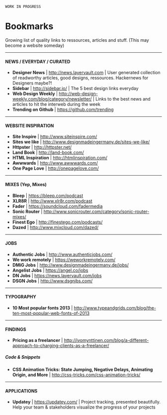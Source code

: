 `WORK IN PROGRESS`
# Bookmarks
Growing list of quality links to ressources, articles and stuff. (This may become a website someday)

---

#### NEWS / EVERYDAY / CURATED

+ **Designer News** | http://news.layervault.com | User generated collection of readworthy articles, good designs, ressources. Hackernews for Designers maybe?!
+ **Sidebar** | http://sidebar.io/ | The 5 best design links everyday
+ **Web Design Weekly** | http://web-design-weekly.com/blog/category/newsletter/ | Links to the best news and articles to hit the interweb during the week
+ **Trending on Github** | https://github.com/trending

---

#### WEBSITE INSPIRATION

+ **Site Inspire** | http://www.siteinspire.com/
+ **Sites we like** | http://www.designmadeingermany.de/sites-we-like/
+ **Httpster** | http://httpster.net/
+ **Land Book** | http://land-book.com/
+ **HTML Inspiration** | http://htmlinspiration.com/
+ **Awwwards** | http://www.awwwards.com/
+ **One Page Love** | http://onepagelove.com/

---

#### MIXES (Yep, Mixes)

+ **Bleep** | https://bleep.com/podcast
+ **XLR8R** | http://www.xlr8r.com/podcast
+ **Fader** | https://soundcloud.com/fadermedia
+ **Sonic Router** | http://www.sonicrouter.com/category/sonic-router-mixes/
+ **Finest Ego** | http://finestego.com/podcasts/
+ **Dazed** | http://www.mixcloud.com/dazed/

---

#### JOBS

+ **Authentic Jobs** | http://www.authenticjobs.com/
+ **We work remotely** | https://weworkremotely.com/
+ **DMiG Jobs** | http://www.designmadeingermany.de/jobs/
+ **Angelist Jobs** | https://angel.co/jobs
+ **DN Jobs** | https://news.layervault.com/jobs
+ **DSGN Jobs** | http://www.dsgnjbs.com/

---

#### TYPOGRAPHY
+ **10 Most popular fonts 2013** | http://www.typeandgrids.com/blog/the-ten-most-popular-web-fonts-of-2013

---

#### FINDINGS

+ **Pricing as a freelancer** | http://ivomynttinen.com/blog/a-different-approach-to-charging-clients-as-a-freelancer/

##### Code & Snippets
+ **CSS Animation Tricks: State Jumping, Negative Delays, Animating Origin, and More** | http://css-tricks.com/css-animation-tricks/

---

#### APPLICATIONS

+ **Updatey** | https://updatey.com/ | Project tracking, presented beautifully. Help your team & stakeholders visualize the progress of your projects
